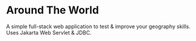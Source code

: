 # Around The World

A simple full-stack web application to test & improve your geography skills. Uses Jakarta Web Servlet & JDBC.
